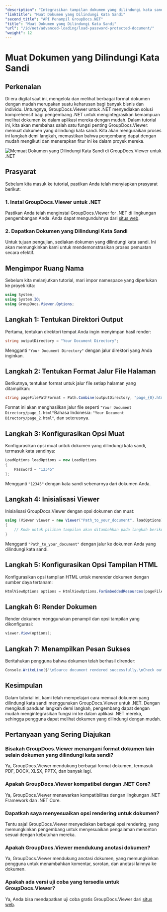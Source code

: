 ```yaml
---
"description": "Integrasikan tampilan dokumen yang dilindungi kata sandi ke dalam aplikasi .NET dengan mudah menggunakan GroupDocs.Viewer untuk .NET. Ikuti tutorial langkah demi langkah kami untuk kemudahan."
"linktitle": "Muat Dokumen yang Dilindungi Kata Sandi"
"second_title": "API Penampil GroupDocs.NET"
"title": "Muat Dokumen yang Dilindungi Kata Sandi"
"url": "/id/net/advanced-loading/load-password-protected-document/"
"weight": 12
---
```


# Muat Dokumen yang Dilindungi Kata Sandi

## Perkenalan
Di era digital saat ini, mengelola dan melihat berbagai format dokumen dengan mudah merupakan suatu keharusan bagi banyak bisnis dan individu. Untungnya, GroupDocs.Viewer untuk .NET menyediakan solusi komprehensif bagi pengembang .NET untuk mengintegrasikan kemampuan melihat dokumen ke dalam aplikasi mereka dengan mudah. Dalam tutorial ini, kita akan membahas salah satu fungsi penting GroupDocs.Viewer: memuat dokumen yang dilindungi kata sandi. Kita akan menguraikan proses ini langkah demi langkah, memastikan bahwa pengembang dapat dengan mudah mengikuti dan menerapkan fitur ini ke dalam proyek mereka.

![Memuat Dokumen yang Dilindungi Kata Sandi di GroupDocs.Viewer untuk .NET](/viewer/advanced-loading/load-password-protected-documents-img.png)

## Prasyarat
Sebelum kita masuk ke tutorial, pastikan Anda telah menyiapkan prasyarat berikut:
### 1. Instal GroupDocs.Viewer untuk .NET
Pastikan Anda telah menginstal GroupDocs.Viewer for .NET di lingkungan pengembangan Anda. Anda dapat mengunduhnya dari [situs web](https://releases.groupdocs.com/viewer/net/).
### 2. Dapatkan Dokumen yang Dilindungi Kata Sandi
Untuk tujuan pengujian, sediakan dokumen yang dilindungi kata sandi. Ini akan memungkinkan kami untuk mendemonstrasikan proses pemuatan secara efektif.

## Mengimpor Ruang Nama
Sebelum kita melanjutkan tutorial, mari impor namespace yang diperlukan ke proyek kita:
```csharp
using System;
using System.IO;
using GroupDocs.Viewer.Options;
```

## Langkah 1: Tentukan Direktori Output
Pertama, tentukan direktori tempat Anda ingin menyimpan hasil render:
```csharp
string outputDirectory = "Your Document Directory";
```
Mengganti `"Your Document Directory"` dengan jalur direktori yang Anda inginkan.
## Langkah 2: Tentukan Format Jalur File Halaman
Berikutnya, tentukan format untuk jalur file setiap halaman yang ditampilkan:
```csharp
string pageFilePathFormat = Path.Combine(outputDirectory, "page_{0}.html");
```
Format ini akan menghasilkan jalur file seperti `"Your Document Directory/page_1.html"`Bahasa Indonesia: `"Your Document Directory/page_2.html"`, dan seterusnya.
## Langkah 3: Konfigurasikan Opsi Muat
Konfigurasikan opsi muat untuk dokumen yang dilindungi kata sandi, termasuk kata sandinya:
```csharp
LoadOptions loadOptions = new LoadOptions
{
    Password = "12345"
};
```
Mengganti `"12345"` dengan kata sandi sebenarnya dari dokumen Anda.
## Langkah 4: Inisialisasi Viewer
Inisialisasi GroupDocs.Viewer dengan opsi dokumen dan muat:
```csharp
using (Viewer viewer = new Viewer("Path_to_your_document", loadOptions))
{
    // Kode untuk pilihan tampilan akan ditambahkan pada langkah berikutnya.
}
```
Mengganti `"Path_to_your_document"` dengan jalur ke dokumen Anda yang dilindungi kata sandi.
## Langkah 5: Konfigurasikan Opsi Tampilan HTML
Konfigurasikan opsi tampilan HTML untuk merender dokumen dengan sumber daya tertanam:
```csharp
HtmlViewOptions options = HtmlViewOptions.ForEmbeddedResources(pageFilePathFormat);
```
## Langkah 6: Render Dokumen
Render dokumen menggunakan penampil dan opsi tampilan yang dikonfigurasi:
```csharp
viewer.View(options);
```
## Langkah 7: Menampilkan Pesan Sukses
Beritahukan pengguna bahwa dokumen telah berhasil dirender:
```csharp
Console.WriteLine($"\nSource document rendered successfully.\nCheck output in {outputDirectory}.");
```

## Kesimpulan
Dalam tutorial ini, kami telah mempelajari cara memuat dokumen yang dilindungi kata sandi menggunakan GroupDocs.Viewer untuk .NET. Dengan mengikuti panduan langkah demi langkah, pengembang dapat dengan mudah mengintegrasikan fungsi ini ke dalam aplikasi .NET mereka, sehingga pengguna dapat melihat dokumen yang dilindungi dengan mudah.
## Pertanyaan yang Sering Diajukan
### Bisakah GroupDocs.Viewer menangani format dokumen lain selain dokumen yang dilindungi kata sandi?
Ya, GroupDocs.Viewer mendukung berbagai format dokumen, termasuk PDF, DOCX, XLSX, PPTX, dan banyak lagi.
### Apakah GroupDocs.Viewer kompatibel dengan .NET Core?
Ya, GroupDocs.Viewer menawarkan kompatibilitas dengan lingkungan .NET Framework dan .NET Core.
### Dapatkah saya menyesuaikan opsi rendering untuk dokumen?
Tentu saja! GroupDocs.Viewer menyediakan berbagai opsi rendering, yang memungkinkan pengembang untuk menyesuaikan pengalaman menonton sesuai dengan kebutuhan mereka.
### Apakah GroupDocs.Viewer mendukung anotasi dokumen?
Ya, GroupDocs.Viewer mendukung anotasi dokumen, yang memungkinkan pengguna untuk menambahkan komentar, sorotan, dan anotasi lainnya ke dokumen.
### Apakah ada versi uji coba yang tersedia untuk GroupDocs.Viewer?
Ya, Anda bisa mendapatkan uji coba gratis GroupDocs.Viewer dari [situs web](https://releases.groupdocs.com/).